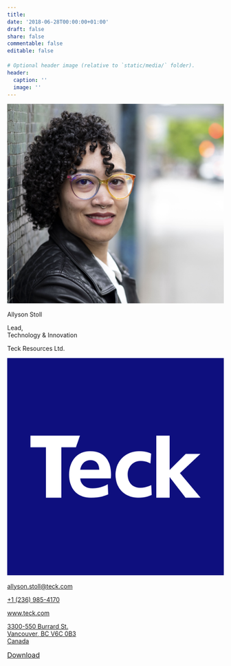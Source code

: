 ```yaml
---
title:
date: '2018-06-28T00:00:00+01:00'
draft: false
share: false
commentable: false
editable: false

# Optional header image (relative to `static/media/` folder).
header:
  caption: ''
  image: ''
---
```

<head>
  <link rel="stylesheet" href="contact.css">
  <meta name="viewport" content="width=device-width, initial-scale=1, shrink-to-fit=no">
</head>

<body>
	<section class="banner" style='margin-top: 10px;'>
		<div class="container">
      <div class='row'>
				<div class="col"></div>
				<div class="col is-6">
					<img class="profile-pic" src="assets/0215Allyson Stoll.jpg" alt="Profile Picture">
				</div>
				<div class="col"></div>
			</div>
    </div>
	</section>
  
  <section class="primary-info">
		<div class="container">
			<div class="row name-title-company">
				<div class="col is-6">
					<p class="text-name">Allyson Stoll</p>
					<p class="text-title-company">Lead,<br>Technology & Innovation</p>
					<p class="text-title-company">Teck Resources Ltd.</p>
				</div>
				<div class="col" style='padding: 0;'>
					<img src="assets/teck-resources-logo.png" alt="Company Logo">
				</div>
			</div>
		</div>
	</section>

<section class='secondary-info'>
	<a href="mailto:allyson.stoll@teck.com">
		<div class="container-fluid">
			<div class="row">
				<div class="col">
					  <i class="fa-solid fa-envelope"></i>
				</div>
				<div class="col is-8">
						<p class="text-detail">allyson.stoll@teck.com</p>
				</div>
				<div class="col">
            <i class="fa-solid fa-angle-right"></i>
				</div>
			</div>
     </div>
  </a>
</section>

<section class="secondary-info">
    <a href="tel:+12369854170">
        <div class="container-fluid">
            <div class="row">
                <div class="col">
                    <i class="fa-solid fa-phone"></i>
                </div>
                <div class="col is-8">
                    <p class="text-detail">+1 (236) 985-4170</p>
                </div>
                <div class="col">
                    <i class="fa-solid fa-angle-right"></i>
                </div>
            </div>
        </div>
    </a>
</section>
  
<section class="secondary-info">
    <a href="http://www.teck.com">
        <div class="container-fluid">
            <div class="row">
                <div class="col">
                    <i class="fa-regular fa-globe"></i>
                </div>
                <div class="col is-8">
                    <p class="text-detail">www.teck.com</p>
                </div>
                <div class="col">
                    <i class="fa-solid fa-angle-right"></i>
                </div>
            </div>
        </div>
    </a>
</section>
  
<section class="secondary-info">
    <a href = "https://www.google.com.sg/maps/place/Teck+Resources+Limited/@49.2858435,-123.1206839,17z/data=!3m2!4b1!5s0x54867180f89c05ff:0x1f68adcb4034b2df!4m5!3m4!1s0x5486718225021d8b:0xfe06796c328ba59e!8m2!3d49.28584!4d-123.1184952">
        <div class="container-fluid">
            <div class="row">
                <div class="col">
                    <i class="fa-solid fa-location-dot"></i>
                </div>
                <div class="col is-8">
                    <p class="text-detail">3300-550 Burrard St.<br>Vancouver, BC V6C 0B3<br>Canada</p>
                </div>
                <div class="col">
                    <i class="fa-solid fa-angle-right"></i>
                </div>
            </div>
        </div>
    </a>
</section>
  
<section class="bottom" style='margin-top: 10px;'>
    <div class="container-fluid">
        <div class="row">
            <div class="col"></div>
            <div class="col is-8">
                    <a href="assets/allyson.vcf" class='btn btn-contact btn-lrg btn-block' style='font-size: 16px;'> <i class="fa-solid fa-download" style='color: white;'></i> Download </a>
            </div>
            <div class="col"></div>
        </div>
    </div>
</section>

</body>
